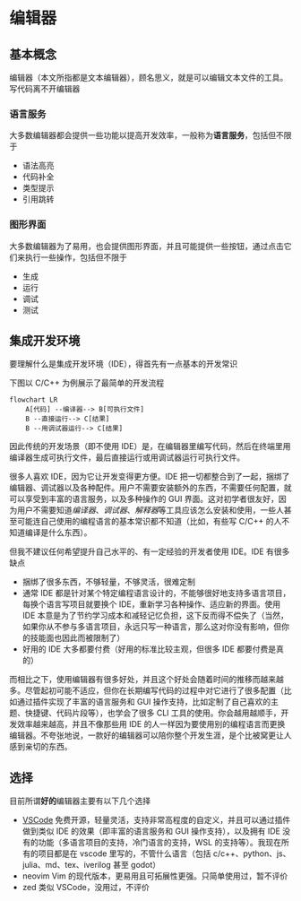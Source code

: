# 编辑器

## 基本概念

编辑器（本文所指都是文本编辑器），顾名思义，就是可以编辑文本文件的工具。写代码离不开编辑器

### 语言服务

大多数编辑器都会提供一些功能以提高开发效率，一般称为**语言服务**，包括但不限于

- 语法高亮
- 代码补全
- 类型提示
- 引用跳转

### 图形界面

大多数编辑器为了易用，也会提供图形界面，并且可能提供一些按钮，通过点击它们来执行一些操作，包括但不限于

- 生成
- 运行
- 调试
- 测试

## 集成开发环境

要理解什么是集成开发环境（IDE），得首先有一点基本的开发常识

下图以 C/C++ 为例展示了最简单的开发流程

```mermaid
flowchart LR
    A[代码] --编译器--> B[可执行文件]
    B --直接运行--> C[结果]
    B --用调试器运行--> C[结果]
```

因此传统的开发场景（即不使用 IDE）是，在编辑器里编写代码，然后在终端里用编译器生成可执行文件，最后直接运行或用调试器运行可执行文件。

很多人喜欢 IDE，因为它让开发变得更方便。IDE 把一切都整合到了一起，捆绑了编辑器、调试器以及各种配件。用户不需要安装额外的东西，不需要任何配置，就可以享受到丰富的语言服务，以及多种操作的 GUI 界面。这对初学者很友好，因为用户不需要知道*编译器*、*调试器*、*解释器*等工具应该怎么安装和使用，一些人甚至可能连自己使用的编程语言的基本常识都不知道（比如，有些写 C/C++ 的人不知道编译是什么东西）。

但我不建议任何希望提升自己水平的、有一定经验的开发者使用 IDE。IDE 有很多缺点

- 捆绑了很多东西，不够轻量，不够灵活，很难定制
- 通常 IDE 都是针对某个特定编程语言设计的，不能够很好地支持多语言项目，每换个语言写项目就要换个 IDE，重新学习各种操作、适应新的界面。使用 IDE 本意是为了节约学习成本和减轻记忆负担，这下反而得不偿失了（当然，如果你从不参与多语言项目，永远只写一种语言，那么这对你没有影响，但你的技能面也因此而被限制了）
- 好用的 IDE 大多都要付费（好用的标准比较主观，但很多 IDE 都要付费是真的）

而相比之下，使用编辑器有很多好处，并且这个好处会随着时间的推移而越来越多。尽管起初可能不适应，但你在长期编写代码的过程中对它进行了很多配置（比如通过插件实现了丰富的语言服务和 GUI 操作支持，比如定制了自己喜欢的主题、快捷键、代码片段等），也学会了很多 CLI 工具的使用。你会越用越顺手，开发效率越来越高，并且不像那些用 IDE 的人一样因为要使用别的编程语言而更换编辑器。不夸张地说，一款好的编辑器可以陪你整个开发生涯，是个比被窝更让人感到亲切的东西。

## 选择

目前所谓**好的**编辑器主要有以下几个选择

- [VSCode](VSCode.md) 免费开源，轻量灵活，支持非常高程度的自定义，并且可以通过插件做到类似 IDE 的效果（即丰富的语言服务和 GUI 操作支持），以及拥有 IDE 没有的功能（多语言项目的支持，冷门语言的支持，WSL 的支持等）。我现在所有的项目都是在 vscode 里写的，不管什么语言（包括 c/c++、python、js、julia、md、tex、iverilog 甚至 godot）
- neovim Vim 的现代版本，更易用且可拓展性更强。只简单使用过，暂不评价
- zed 类似 VSCode，没用过，不评价
